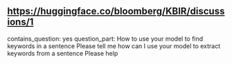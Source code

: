 ## https://huggingface.co/bloomberg/KBIR/discussions/1

contains_question: yes
question_part: How to use your model to find keywords in a sentence
Please tell me how can I use your model to extract keywords from a sentence
Please help